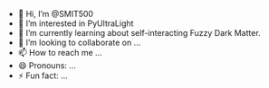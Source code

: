 - 👋 Hi, I’m @SMIT500
- 👀 I’m interested in PyUltraLight
- 🌱 I’m currently learning about self-interacting Fuzzy Dark Matter.
- 💞️ I’m looking to collaborate on ...
- 📫 How to reach me ...
- 😄 Pronouns: ...
- ⚡ Fun fact: ...

<!---
SMIT500/SMIT500 is a ✨ special ✨ repository because its `README.md` (this file) appears on your GitHub profile.
You can click the Preview link to take a look at your changes.
--->
